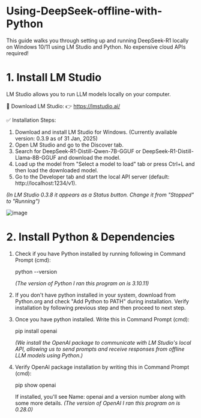 # Using-DeepSeek-offline-with-Python
This guide walks you through setting up and running DeepSeek-R1 locally on Windows 10/11 using LM Studio and Python. No expensive cloud APIs required!

# 1. Install LM Studio
LM Studio allows you to run LLM models locally on your computer.

🔗 Download LM Studio: 👉 https://lmstudio.ai/

✅ Installation Steps:

1. Download and install LM Studio for Windows. (Currently available version: 0.3.9 as of 31 Jan, 2025)
2. Open LM Studio and go to the Discover tab.
3. Search for DeepSeek-R1-Distill-Qwen-7B-GGUF or DeepSeek-R1-Distill-Llama-8B-GGUF and download the model. 
4. Load up the model from "Select a model to load" tab or press Ctrl+L and then load the downloaded model.
5. Go to the Developer tab and start the local API server (default: http://localhost:1234/v1).

<em>(In LM Studio 0.3.8 it appears as a Status button. Change it from "Stopped" to "Running")</em>


![image](https://github.com/user-attachments/assets/451bdc42-63b0-436a-9b2e-f4c202f44df8)

# 2. Install Python & Dependencies

1. Check if you have Python installed by running following in Command Prompt (cmd):

   python --version

   <em>(The version of Python I ran this program on is 3.10.11)</em>

2. If you don't have python installed in your system, download from Python.org and check "Add Python to PATH" during installation. Verify installation by following previous step and then proceed to next step.
3. Once you have python installed. Write this in Command Prompt (cmd):
   
   pip install openai

   <em>(We install the OpenAI package to communicate with LM Studio's local API, allowing us to send prompts and receive responses from offline LLM models using Python.)</em>

5. Verify OpenAI package installation by writing this in Command Prompt (cmd):

   pip show openai

   If installed, you'll see Name: openai and a version number along with some more details.
   <em>(The version of OpenAI I ran this program on is 0.28.0)</em>

   


